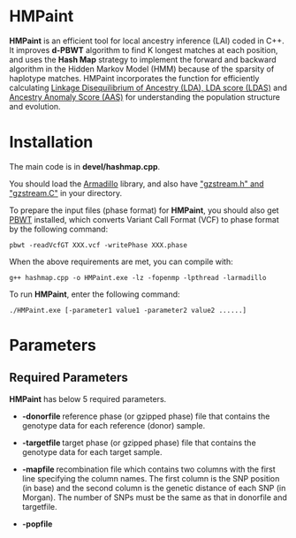 # HMPaint
**HMPaint** is an efficient tool for local ancestry inference (LAI) coded in C++. It improves **d-PBWT** algorithm to find K longest matches at each position, and uses the **Hash Map** strategy to implement the forward and backward algorithm in the Hidden Markov Model (HMM) because of the sparsity of haplotype matches. HMPaint incorporates the function for efficiently calculating [Linkage Disequilibrium of Ancestry (LDA), LDA score (LDAS)](https://github.com/YaolingYang/LDAandLDAscore) and [Ancestry Anomaly Score (AAS)](https://github.com/danjlawson/ms_paper) for understanding the population structure and evolution.

# Installation

The main code is in **devel/hashmap.cpp**.

You should load the [Armadillo](https://arma.sourceforge.net/download.html) library, and also have ["gzstream.h" and "gzstream.C"](https://www.cs.unc.edu/Research/compgeom/gzstream/) in your directory. 

To prepare the input files (phase format) for **HMPaint**, you should also get [PBWT](https://github.com/richarddurbin/pbwt) installed, which converts Variant Call Format (VCF) to phase format by the following command:

``
pbwt -readVcfGT XXX.vcf -writePhase XXX.phase
``

When the above requirements are met, you can compile with:

``
g++ hashmap.cpp -o HMPaint.exe -lz -fopenmp -lpthread -larmadillo
``

To run **HMPaint**, enter the following command:

``
./HMPaint.exe [-parameter1 value1 -parameter2 value2 ......]
``

# Parameters

## Required Parameters

**HMPaint** has below 5 required parameters.

* **-donorfile <file>** reference phase (or gzipped phase) file that contains the genotype data for each reference (donor) sample.

* **-targetfile <file>** target phase (or gzipped phase) file that contains the genotype data for each target sample.

* **-mapfile <file>** recombination file which contains two columns with the first line specifying the column names. The first column is the SNP position (in base) and the second column is the genetic distance of each SNP (in Morgan). The number of SNPs must be the same as that in donorfile and targetfile.

*  **-popfile <file>** 

